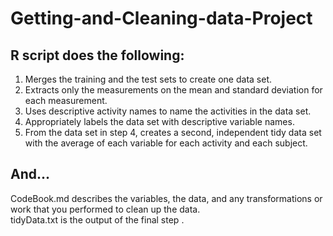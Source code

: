 # Getting-and-Cleaning-data-Project<br />
## R script does the following: <br />
1. Merges the training and the test sets to create one data set.<br />
2. Extracts only the measurements on the mean and standard deviation for each measurement.<br />
3. Uses descriptive activity names to name the activities in the data set.<br />
4. Appropriately labels the data set with descriptive variable names.<br />
5. From the data set in step 4, creates a second, independent tidy data set with the average of each variable for each activity and each subject.<br />
## And...<br />
CodeBook.md describes the variables, the data, and any transformations or work that you performed to clean up the data.<br />
tidyData.txt is the output of the final step .<br />
